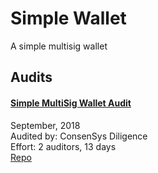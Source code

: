 # Simple Wallet


A simple multisig wallet


## Audits


#### [Simple MultiSig Wallet Audit](https://diligence.consensys.net/files/SimpleMultisigWallet_Audit.pdf)

September, 2018<br>
Audited by: ConsenSys Diligence<br>Effort: 2 auditors, 13 days<br>
[Repo](https://github.com/christianlundkvist/simple-multisig)